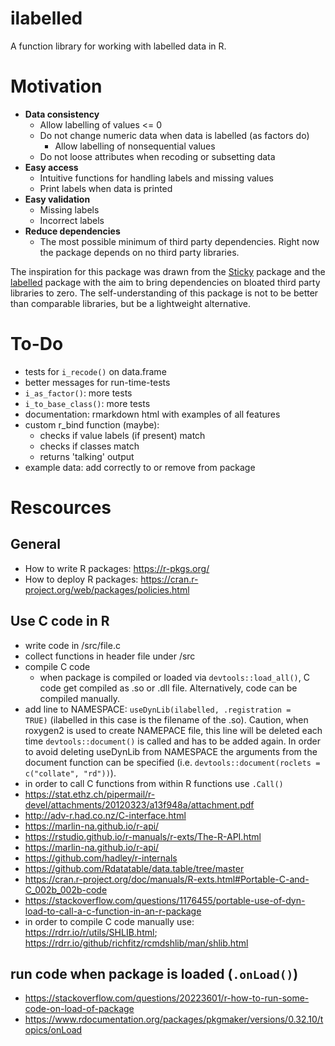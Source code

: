 
# ilabelled

A function library for working with labelled data in R.

# Motivation

  - <b>Data consistency</b> 
    - Allow labelling of values <= 0
    - Do not change numeric data when data is labelled (as factors do) 
      - Allow labelling of nonsequential values
    - Do not loose attributes when recoding or subsetting data
  - <b>Easy access</b> 
    - Intuitive functions for handling labels and missing values 
    - Print labels when data is printed 
  - <b>Easy validation</b> 
    - Missing labels 
    - Incorrect labels 
  - <b>Reduce dependencies</b> 
    - The most possible minimum of third party dependencies. Right now the package depends on no third party libraries.

The inspiration for this package was drawn from the [Sticky](https://github.com/cran/sticky) package and the [labelled](https://github.com/larmarange/labelled) package with the aim to bring dependencies on bloated third party libraries to zero. The self-understanding of this package is not to be better than comparable libraries, but be a lightweight alternative.

# To-Do
  
  - tests for <code>i_recode()</code> on data.frame
  - better messages for run-time-tests
  - <code>i_as_factor()</code>: more tests
  - <code>i_to_base_class()</code>: more tests
  - documentation: rmarkdown html with examples of all features
  - custom r_bind function (maybe):
    - checks if value labels (if present) match
    - checks if classes match
    - returns 'talking' output
  - example data: add correctly to or remove from package
  
# Rescources

## General

  - How to write R packages: https://r-pkgs.org/
  - How to deploy R packages: https://cran.r-project.org/web/packages/policies.html

## Use C code in R

  - write code in /src/file.c
  - collect functions in header file under /src
  - compile C code
    - when package is compiled or loaded via <code>devtools::load_all()</code>, C code get compiled as .so or .dll file. Alternatively, code can be compiled manually.
  - add line to NAMESPACE: <code>useDynLib(ilabelled, .registration = TRUE)</code> (ilabelled in this case is the filename of the .so). Caution, when roxygen2 is used to create NAMEPACE file, this line will be deleted each time <code>devtools::document()</code> is called and has to be added again. In order to avoid deleting useDynLib from NAMESPACE the arguments from the document function can be specified (i.e. <code>devtools::document(roclets = c("collate", "rd"))</code>).
  - in order to call C functions from within R functions use <code>.Call()</code>
  - https://stat.ethz.ch/pipermail/r-devel/attachments/20120323/a13f948a/attachment.pdf
  - http://adv-r.had.co.nz/C-interface.html
  - https://marlin-na.github.io/r-api/
  - https://rstudio.github.io/r-manuals/r-exts/The-R-API.html
  - https://marlin-na.github.io/r-api/
  - https://github.com/hadley/r-internals
  - https://github.com/Rdatatable/data.table/tree/master
  - https://cran.r-project.org/doc/manuals/R-exts.html#Portable-C-and-C_002b_002b-code
  - https://stackoverflow.com/questions/1176455/portable-use-of-dyn-load-to-call-a-c-function-in-an-r-package
  - in order to compile C code manually use: https://rdrr.io/r/utils/SHLIB.html; https://rdrr.io/github/richfitz/rcmdshlib/man/shlib.html

## run code when package is loaded (<code>.onLoad()</code>)

  - https://stackoverflow.com/questions/20223601/r-how-to-run-some-code-on-load-of-package
  - https://www.rdocumentation.org/packages/pkgmaker/versions/0.32.10/topics/onLoad
